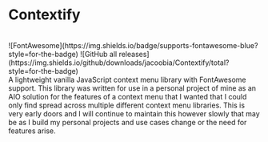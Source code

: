 # Contextify
<br/>
![FontAwesome](https://img.shields.io/badge/supports-fontawesome-blue?style=for-the-badge)
![GitHub all releases](https://img.shields.io/github/downloads/jacoobia/Contextify/total?style=for-the-badge)
<br/>
 A lightweight vanilla JavaScript context menu library with FontAwesome support.
This library was written for use in a personal project of mine as an AIO solution for the features of a context menu that I wanted that I could only find spread across multiple different context menu libraries. This is very early doors and I will continue to maintain this however slowly that may be as I build my personal projects and use cases change or the need for features arise.
